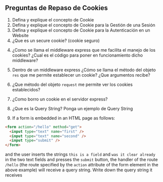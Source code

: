 ## Preguntas de Repaso de Cookies

1. Defina y explique el concepto de Cookie
2. Defina y explique el concepto de Cookie para la Gestión de una Sesión
3. Defina y explique el concepto de Cookie para la Autenticación en un Website
3.  ¿Que es un secure cookie? (cookie seguro)
<!--
A secure cookie has the secure attribute enabled and is only used via HTTPS, ensuring that the cookie is always encrypted when transmitting from client to server. This makes the cookie less likely to be exposed to cookie theft via eavesdropping.
-->
4. ¿Como se llama el middleware express que me facilita el manejo de los cookies?
¿Cual es el código para poner en funcionamiento dicho middleware?
<!--
```
% cookie-parser
% var cookieParser = require('cookie-parser');
% app.use(cookieParser());
```
-->
5. Dentro de un middleware express ¿Cómo se llama el método 
del objeto `res` que me permite establecer un cookie? ¿Que argumentos recibe?
<!--
```
%   res.cookie('cookie_name', 'cookie_value', {expire : new Date() + 9999}).send(
%      "Cookie is set: goto to browser's console and write document.cookie.");
```
-->
6. ¿Que método del objeto `request` me permite ver los cookies establecidos?
<!--
```
console.log("Cookies :  ", req.cookies);
```
-->
7. ¿Como borro un cookie en el servidor express?
<!--
```
res.clearCookie('cookie_name');
```
-->
8. ¿Que es la Query String? Ponga un ejemplo de Query String
<!--
On the World Wide Web, a query string is the part of a uniform resource locator (URL) containing data that does not fit conveniently into a hierarchical path structure. The query string commonly includes fields added to a base URL by a Web browser or other client application, for example as part of an HTML form.
A typical URL containing a query string is as follows:
```
http://example.com/over/there?name=ferret
```
-->
9. If a form is embedded in an HTML page as follows:
```html
<form action="/hello" method="get">
  <input type="text" name="first" />
  <input type="text" name="second" />
  <input type="submit" />
</form>
```
and the user inserts the strings `this is a field` and 
`was it clear already` in the two text fields and presses the `submit` 
button,
the handler of the route `/hello` (the route specified by the `action` 
attribute
of the form element in the above example) will receive a 
query string. Write down the query string it receives
<!--
```
first=this+is+a+field&second=was+it+clear+already
```
-->
